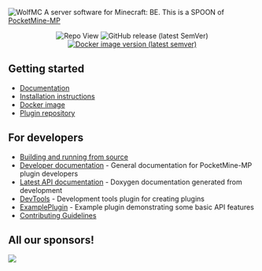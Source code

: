 ![WolfMC](https://capsule-render.vercel.app/api?type=Waving&color=timeGradient&height=200&animation=fadeIn&section=header&text=WolfMC&fontSize=70)
A server software for Minecraft: BE. This is a SPOON of [PocketMine-MP](https://github.com/pmmp/PocketMine-MP/tree/3.28.0)
<p align="center">
  <img alt="Repo View" src="https://komarev.com/ghpvc/?username=Wolf-MC&color=green">
	<img alt="GitHub release (latest SemVer)" src="https://img.shields.io/github/v/release/Wolf-MC/WolfMC?label=release&sort=semver">
	<a href="https://hub.docker.com/r/pmmp/pocketmine-mp"><img src="https://img.shields.io/docker/v/pmmp/pocketmine-mp?logo=docker&label=image" alt="Docker image version (latest semver)" /></a>
</p>

## Getting started
- [Documentation](http://pmmp.readthedocs.org/)
- [Installation instructions](https://pmmp.readthedocs.io/en/rtfd/installation.html)
- [Docker image](https://hub.docker.com/r/pmmp/pocketmine-mp)
- [Plugin repository](https://poggit.pmmp.io/plugins)

## For developers
 * [Building and running from source](BUILDING.md)
 * [Developer documentation](https://devdoc.pmmp.io) - General documentation for PocketMine-MP plugin developers
 * [Latest API documentation](https://jenkins.pmmp.io/job/PocketMine-MP-doc/doxygen/) - Doxygen documentation generated from development
 * [DevTools](https://github.com/pmmp/DevTools/) - Development tools plugin for creating plugins
 * [ExamplePlugin](https://github.com/pmmp/ExamplePlugin/) - Example plugin demonstrating some basic API features
 * [Contributing Guidelines](CONTRIBUTING.md)

## All our sponsors!  
<a href="https://github.com/Wolf-MC/graphs/contributors">
  <img src="https://contrib.rocks/image?repo=Wolf-MC/WolfMC" />
</a>

